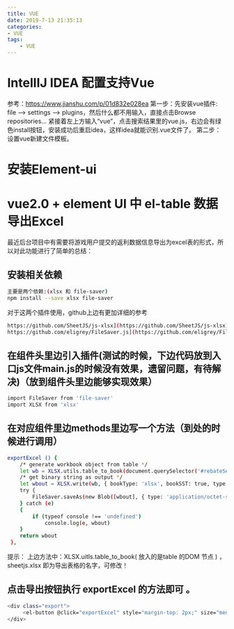 ```yaml
---
title: VUE
date: 2019-7-13 21:35:13
categories:
- VUE
tags: 
    - VUE
---
```

# IntellIJ IDEA 配置支持Vue
参考：https://www.jianshu.com/p/01d832e028ea
第一步：先安装vue插件:
file --> settings --> plugins，然后什么都不用输入，直接点击Browse repositories... 紧接着左上方输入“vue”，点击搜索结果里的vue.js，右边会有绿色install按钮，安装成功后重启idea，这样idea就能识别.vue文件了。
第二步：设置vue新建文件模板。
# 安装Element-ui 

# vue2.0 + element UI 中 el-table 数据导出Excel
最近后台项目中有需要将游戏用户提交的返利数据信息导出为excel表的形式，所以对此功能进行了简单的总结：
## 安装相关依赖
```bash
主要是两个依赖:(xlsx 和 file-saver)
npm install --save xlsx file-saver
```
对于这两个插件使用，github上边有更加详细的参考
```bash
https://github.com/SheetJS/js-xlsx](https://github.com/SheetJS/js-xlsx)
https://github.com/eligrey/FileSaver.js](https://github.com/eligrey/FileSaver.js
```
## 在组件头里边引入插件(测试的时候，下边代码放到入口js文件main.js的时候没有效果，遗留问题，有待解决)（放到组件头里边能够实现效果）
```bash
import FileSaver from 'file-saver'
import XLSX from 'xlsx'
```
## 在对应组件里边methods里边写一个方法（到处的时候进行调用）
```bash
exportExcel () {
    /* generate workbook object from table */
    let wb = XLSX.utils.table_to_book(document.querySelector('#rebateSetTable'));
    /* get binary string as output */
    let wbout = XLSX.write(wb, { bookType: 'xlsx', bookSST: true, type: 'array' });
    try {
        FileSaver.saveAs(new Blob([wbout], { type: 'application/octet-stream' }), '用户提交返利表.xlsx');
    } catch (e)
    {
        if (typeof console !== 'undefined')
            console.log(e, wbout)
    }
    return wbout
 },
```
提示：
上边方法中：XLSX.uitls.table_to_book( 放入的是table 的DOM 节点 ) ，sheetjs.xlsx 即为导出表格的名字，可修改！
## 点击导出按钮执行 exportExcel 的方法即可 。
```bash
<div class="export">
     <el-button @click="exportExcel" style="margin-top: 2px;" size="medium" type="success">导出</el-button>
</div>
```